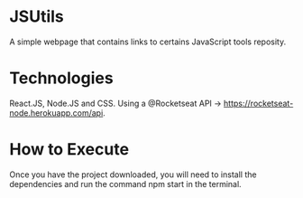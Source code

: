 # JSUtils
A simple webpage that contains links to certains JavaScript tools reposity.

# Technologies
React.JS, Node.JS and CSS. Using a @Rocketseat API -> https://rocketseat-node.herokuapp.com/api.

# How to Execute
Once you have the project downloaded, you will need to install the dependencies and run the command npm start in the terminal.
